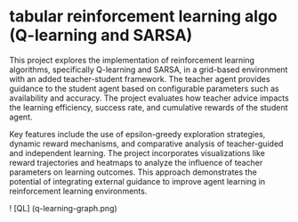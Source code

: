 # tabular reinforcement learning algo (Q-learning and SARSA)

This project explores the implementation of reinforcement learning algorithms, specifically Q-learning and SARSA, in a grid-based environment with an added teacher-student framework. The teacher agent provides guidance to the student agent based on configurable parameters such as availability and accuracy. The project evaluates how teacher advice impacts the learning efficiency, success rate, and cumulative rewards of the student agent.

Key features include the use of epsilon-greedy exploration strategies, dynamic reward mechanisms, and comparative analysis of teacher-guided and independent learning. The project incorporates visualizations like reward trajectories and heatmaps to analyze the influence of teacher parameters on learning outcomes. This approach demonstrates the potential of integrating external guidance to improve agent learning in reinforcement learning environments.

! [QL] (q-learning-graph.png)
